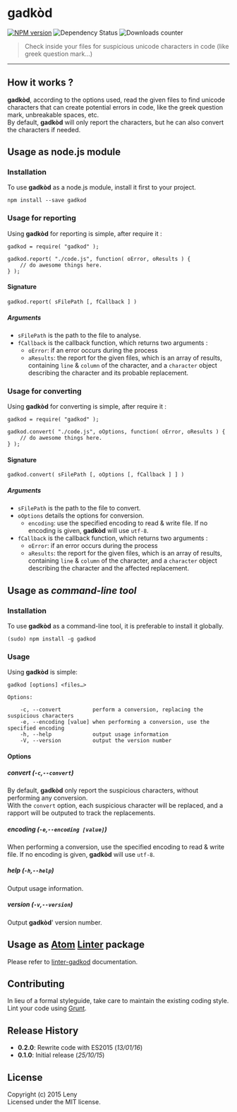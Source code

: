 # gadkòd

[![NPM version](http://img.shields.io/npm/v/gadkod.svg)](https://www.npmjs.org/package/gadkod) ![Dependency Status](https://david-dm.org/leny/gadkod.svg) ![Downloads counter](http://img.shields.io/npm/dm/gadkod.svg)

> Check inside your files for suspicious unicode characters in code (like greek question mark…)

* * *

## How it works ?

**gadkòd**, according to the options used, read the given files to find unicode characters that can create potential errors in code, like the greek question mark, unbreakable spaces, etc.  
By default, **gadkòd** will only report the characters, but he can also convert the characters if needed.

## Usage as node.js module

### Installation

To use **gadkòd** as a node.js module, install it first to your project.

    npm install --save gadkod

### Usage for reporting

Using **gadkòd** for reporting is simple, after require it :

    gadkod = require( "gadkod" );

    gadkod.report( "./code.js", function( oError, oResults ) {
        // do awesome things here.
    } );

#### Signature

    gadkod.report( sFilePath [, fCallback ] )

##### Arguments

- `sFilePath` is the path to the file to analyse.
- `fCallback` is the callback function, which returns two arguments :
    - `oError`: if an error occurs during the process
    - `aResults`: the report for the given files, which is an array of results, containing `line` & `column` of the character, and a `character` object describing the character and its probable replacement.

### Usage for converting

Using **gadkòd** for converting is simple, after require it :

    gadkod = require( "gadkod" );

    gadkod.convert( "./code.js", oOptions, function( oError, oResults ) {
        // do awesome things here.
    } );

#### Signature

    gadkod.convert( sFilePath [, oOptions [, fCallback ] ] )

##### Arguments

- `sFilePath` is the path to the file to convert.
- `oOptions` details the options for conversion.
    - `encoding`: use the specified encoding to read & write file. If no encoding is given, **gadkòd** will use `utf-8`.
- `fCallback` is the callback function, which returns two arguments :
    - `oError`: if an error occurs during the process
    - `aResults`: the report for the given files, which is an array of results, containing `line` & `column` of the character, and a `character` object describing the character and the affected replacement.

## Usage as *command-line tool*

### Installation

To use **gadkòd** as a command-line tool, it is preferable to install it globally.

    (sudo) npm install -g gadkod

### Usage

Using **gadkòd** is simple:

    gadkod [options] <files…>

    Options:

        -c, --convert          perform a conversion, replacing the suspicious characters
        -e, --encoding [value] when performing a conversion, use the specified encoding
        -h, --help             output usage information
        -V, --version          output the version number

#### Options

##### convert (`-c`,`--convert`)

By default, **gadkòd** only report the suspicious characters, without performing any conversion.  
With the `convert` option, each suspicious character will be replaced, and a rapport will be outputed to track the replacements.

##### encoding (`-e`,`--encoding [value]`)

When performing a conversion, use the specified encoding to read & write file. If no encoding is given, **gadkòd** will use `utf-8`.

##### help (`-h`,`--help`)

Output usage information.

##### version (`-v`,`--version`)

Output **gadkòd**' version number.

## Usage as [Atom](https://atom.io) [Linter](https://github.com/AtomLinter/Linter) package

Please refer to [linter-gadkod](https://atom.io/packages/linter-gadkod) documentation.

## Contributing

In lieu of a formal styleguide, take care to maintain the existing coding style. Lint your code using [Grunt](http://gruntjs.com/).

## Release History

* **0.2.0**: Rewrite code with ES2015 (*13/01/16*)
* **0.1.0**: Initial release (*25/10/15*)

## License
Copyright (c) 2015 Leny  
Licensed under the MIT license.
